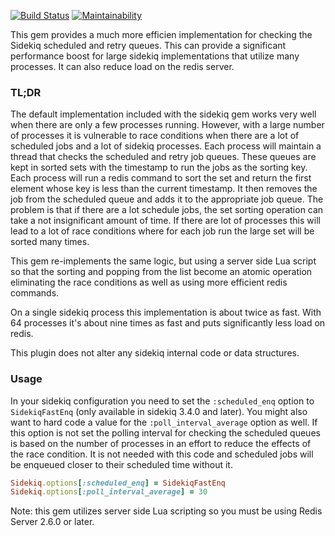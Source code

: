 [![Build Status](https://travis-ci.org/weheartit/sidekiq-fast-enq.svg?branch=master)](https://travis-ci.org/weheartit/sidekiq-fast-enq)
[![Maintainability](https://api.codeclimate.com/v1/badges/cafd3e45419babe96ac4/maintainability)](https://codeclimate.com/github/weheartit/sidekiq-fast-enq/maintainability)

This gem provides a much more efficien implementation for checking the Sidekiq scheduled and retry queues. This can provide a significant performance boost for large sidekiq implementations that utilize many processes. It can also reduce load on the redis server.

### TL;DR

The default implementation included with the sidekiq gem works very well when there are only a few processes running. However, with a large number of processes it is vulnerable to race conditions when there are a lot of scheduled jobs and a lot of sidekiq processes. Each process will maintain a thread that checks the scheduled and retry job queues. These queues are kept in sorted sets with the timestamp to run the jobs as the sorting key. Each process will run a redis command to sort the set and return the first element whose key is less than the current timestamp. It then removes the job from the scheduled queue and adds it to the appropriate job queue. The problem is that if there are a lot schedule jobs, the set sorting operation can take a not insignificant amount of time. If there are lot of processes this will lead to a lot of race conditions where for each job run the large set will be sorted many times.

This gem re-implements the same logic, but using a server side Lua script so that the sorting and popping from the list become an atomic operation eliminating the race conditions as well as using more efficient redis commands.

On a single sidekiq process this implementation is about twice as fast. With 64 processes it's about nine times as fast and puts significantly less load on redis.

This plugin does not alter any sidekiq internal code or data structures.

### Usage

In your sidekiq configuration you need to set the `:scheduled_enq` option to `SidekiqFastEnq` (only available in sidekiq 3.4.0 and later). You might also want to hard code a value for the `:poll_interval_average` option as well. If this option is not set the polling interval for checking the scheduled queues is based on the number of processes in an effort to reduce the effects of the race condition. It is not needed with this code and scheduled jobs will be enqueued closer to their scheduled time without it.

```ruby
Sidekiq.options[:scheduled_enq] = SidekiqFastEnq
Sidekiq.options[:poll_interval_average] = 30
```

Note: this gem utilizes server side Lua scripting so you must be using Redis Server 2.6.0 or later.
